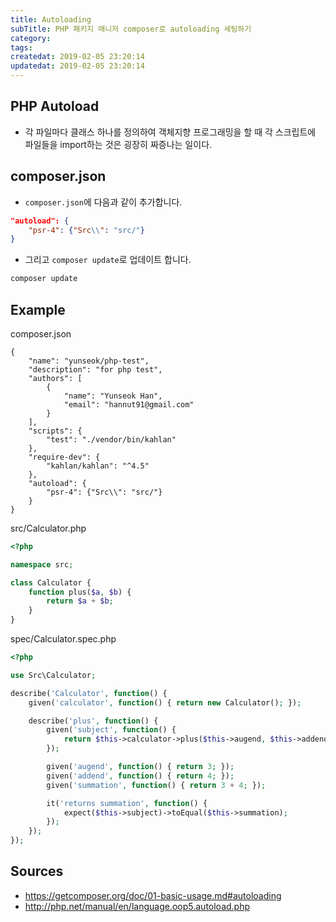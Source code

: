 ```yaml
---
title: Autoloading
subTitle: PHP 패키지 매니저 composer로 autoloading 세팅하기
category: 
tags: 
createdat: 2019-02-05 23:20:14
updatedat: 2019-02-05 23:20:14
---
```


## PHP Autoload

* 각 파일마다 클래스 하나를 정의하여 객체지향 프로그래밍을 할 때 각 스크립트에
  파일들을 import하는 것은 굉장히 짜증나는 일이다.

## composer.json

* `composer.json`에 다음과 같이 추가합니다.

```json
"autoload": {
    "psr-4": {"Src\\": "src/"}
}
```

* 그리고 `composer update`로 업데이트 합니다.

```bash
composer update
```

## Example

composer.json
```
{
    "name": "yunseok/php-test",
    "description": "for php test",
    "authors": [
        {
            "name": "Yunseok Han",
            "email": "hannut91@gmail.com"
        }
    ],
    "scripts": {
        "test": "./vendor/bin/kahlan"
    },
    "require-dev": {
        "kahlan/kahlan": "^4.5"
    },
    "autoload": {
        "psr-4": {"Src\\": "src/"}
    }
}
```

src/Calculator.php
```php
<?php

namespace src;

class Calculator {
    function plus($a, $b) {
        return $a + $b;
    }
}
```

spec/Calculator.spec.php
```php
<?php

use Src\Calculator;

describe('Calculator', function() {
    given('calculator', function() { return new Calculator(); });

    describe('plus', function() {
        given('subject', function() {
            return $this->calculator->plus($this->augend, $this->addend);
        });

        given('augend', function() { return 3; });
        given('addend', function() { return 4; });
        given('summation', function() { return 3 + 4; });

        it('returns summation', function() {
            expect($this->subject)->toEqual($this->summation);
        });
    });
});
```

## Sources

* https://getcomposer.org/doc/01-basic-usage.md#autoloading
* http://php.net/manual/en/language.oop5.autoload.php
